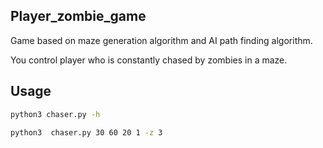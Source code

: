 ## Player_zombie_game
Game based on maze generation algorithm and AI path finding algorithm.

You control player who is constantly chased by zombies in a maze.

## Usage
```bash
python3 chaser.py -h
```

```bash
python3  chaser.py 30 60 20 1 -z 3
```
